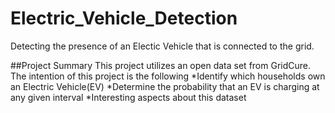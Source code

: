 # Electric_Vehicle_Detection
Detecting the presence of an Electic Vehicle that is connected to the grid.

##Project Summary
This project utilizes an open data set from GridCure.  The intention of this project is the following
*Identify which households own an Electric Vehicle(EV)
*Determine the probability that an EV is charging at any given interval
*Interesting aspects about this dataset
